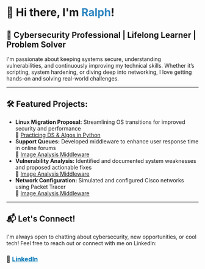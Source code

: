 <h1>👋 Hi there, I'm <span style="color:#2E86C1;">Ralph</span>!</h1>
<h2>🔐 Cybersecurity Professional | Lifelong Learner | Problem Solver</h2>
<p>
  I'm passionate about keeping systems secure, understanding vulnerabilities, and continuously improving my technical skills. Whether it’s scripting, system hardening, or diving deep into networking, I love getting hands-on and solving real-world challenges.
</p>

<hr/>

<h2>🛠️ Featured Projects:</h2>
<ul>
  <li><b>Linux Migration Proposal:</b> Streamlining OS transitions for improved security and performance  
    <br/>🔗 <a href="https://github.com/joshmadakor1/Algorithms-Practice" target="_blank">Practicing DS & Algos in Python</a>
  </li>
  <li><b>Support Queues:</b> Developed middleware to enhance user response time in online forums  
    <br/>🔗 <a href="https://github.com/joshmadakor1/4chan-Image-Analysis-Middleware-C964" target="_blank">Image Analysis Middleware</a>
  </li>
  <li><b>Vulnerability Analysis:</b> Identified and documented system weaknesses and proposed actionable fixes  
    <br/>🔗 <a href="https://github.com/joshmadakor1/4chan-Image-Analysis-Middleware-C964" target="_blank">Image Analysis Middleware</a>
  </li>
  <li><b>Network Configuration:</b> Simulated and configured Cisco networks using Packet Tracer  
    <br/>🔗 <a href="https://github.com/joshmadakor1/4chan-Image-Analysis-Middleware-C964" target="_blank">Image Analysis Middleware</a>
  </li>
</ul>

<hr/>

<h2>📬 Let's Connect!</h2>
<p>
  I'm always open to chatting about cybersecurity, new opportunities, or cool tech! Feel free to reach out or connect with me on LinkedIn:
</p>
<h3>
  🔗 <a href="https://www.linkedin.com/in/ralph-r-507814294/" target="_blank" style="color:#0077B5;">LinkedIn</a>
</h3>
